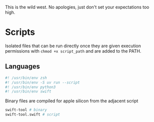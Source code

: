 This is the wild west. No apologies, just don't set your expectations too high.

# Scripts

Isolated files that can be run directly once they are given execution permissions with `chmod +x script_path` and are added to the PATH.

## Languages

```sh
#! /usr/bin/env zsh
#! /usr/bin/env -S uv run --script
#! /usr/bin/env python3
#! /usr/bin/env swift
```

Binary files are compiled for apple silicon from the adjacent script

``` sh
swift-tool # binary
swift-tool.swift # script
```



